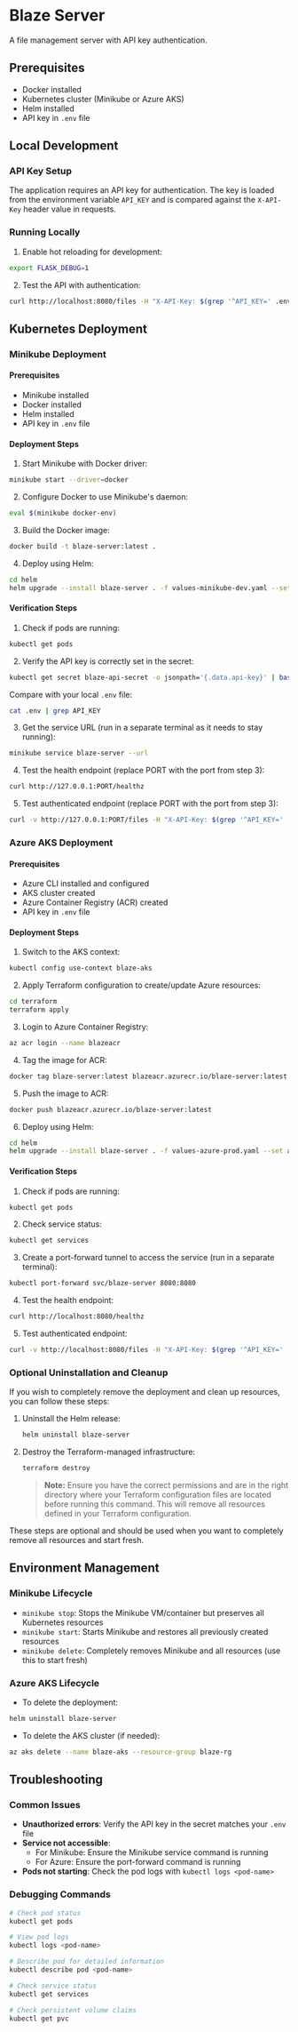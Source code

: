 # Blaze Server

A file management server with API key authentication.

## Prerequisites

- Docker installed
- Kubernetes cluster (Minikube or Azure AKS)
- Helm installed
- API key in `.env` file

## Local Development

### API Key Setup
The application requires an API key for authentication. The key is loaded from the environment variable `API_KEY` and is compared against the `X-API-Key` header value in requests.

### Running Locally
1. Enable hot reloading for development:
```bash
export FLASK_DEBUG=1
```

2. Test the API with authentication:
```bash
curl http://localhost:8080/files -H "X-API-Key: $(grep '^API_KEY=' .env | cut -d'=' -f2)"
```

## Kubernetes Deployment

### Minikube Deployment

#### Prerequisites
- Minikube installed
- Docker installed
- Helm installed
- API key in `.env` file

#### Deployment Steps

1. Start Minikube with Docker driver:
```bash
minikube start --driver=docker
```

2. Configure Docker to use Minikube's daemon:
```bash
eval $(minikube docker-env)
```

3. Build the Docker image:
```bash
docker build -t blaze-server:latest .
```

4. Deploy using Helm:
```bash
cd helm
helm upgrade --install blaze-server . -f values-minikube-dev.yaml --set apiKey.value=$(grep API_KEY ../.env | cut -d '=' -f2)
```

#### Verification Steps

1. Check if pods are running:
```bash
kubectl get pods
```

2. Verify the API key is correctly set in the secret:
```bash
kubectl get secret blaze-api-secret -o jsonpath='{.data.api-key}' | base64 -d
```
Compare with your local `.env` file:
```bash
cat .env | grep API_KEY
```

3. Get the service URL (run in a separate terminal as it needs to stay running):
```bash
minikube service blaze-server --url
```

4. Test the health endpoint (replace PORT with the port from step 3):
```bash
curl http://127.0.0.1:PORT/healthz
```

5. Test authenticated endpoint (replace PORT with the port from step 3):
```bash
curl -v http://127.0.0.1:PORT/files -H "X-API-Key: $(grep '^API_KEY=' ../.env | cut -d'=' -f2)"
```

### Azure AKS Deployment

#### Prerequisites
- Azure CLI installed and configured
- AKS cluster created
- Azure Container Registry (ACR) created
- API key in `.env` file

#### Deployment Steps

1. Switch to the AKS context:
```bash
kubectl config use-context blaze-aks
```

2. Apply Terraform configuration to create/update Azure resources:
```bash
cd terraform
terraform apply
```

3. Login to Azure Container Registry:
```bash
az acr login --name blazeacr
```

4. Tag the image for ACR:
```bash
docker tag blaze-server:latest blazeacr.azurecr.io/blaze-server:latest
```

5. Push the image to ACR:
```bash
docker push blazeacr.azurecr.io/blaze-server:latest
```

6. Deploy using Helm:
```bash
cd helm
helm upgrade --install blaze-server . -f values-azure-prod.yaml --set apiKey.value=$(grep API_KEY ../.env | cut -d '=' -f2)
```

#### Verification Steps

1. Check if pods are running:
```bash
kubectl get pods
```

2. Check service status:
```bash
kubectl get services
```

3. Create a port-forward tunnel to access the service (run in a separate terminal):
```bash
kubectl port-forward svc/blaze-server 8080:8080
```

4. Test the health endpoint:
```bash
curl http://localhost:8080/healthz
```

5. Test authenticated endpoint:
```bash
curl -v http://localhost:8080/files -H "X-API-Key: $(grep '^API_KEY=' ../.env | cut -d'=' -f2)"
```
### Optional Uninstallation and Cleanup

If you wish to completely remove the deployment and clean up resources, you can follow these steps:

1. Uninstall the Helm release:
   ```bash
   helm uninstall blaze-server
   ```

2. Destroy the Terraform-managed infrastructure:
   ```bash
   terraform destroy
   ```

   > **Note:** Ensure you have the correct permissions and are in the right directory where your Terraform configuration files are located before running this command. This will remove all resources defined in your Terraform configuration.

These steps are optional and should be used when you want to completely remove all resources and start fresh.

## Environment Management

### Minikube Lifecycle
- `minikube stop`: Stops the Minikube VM/container but preserves all Kubernetes resources
- `minikube start`: Starts Minikube and restores all previously created resources
- `minikube delete`: Completely removes Minikube and all resources (use this to start fresh)

### Azure AKS Lifecycle
- To delete the deployment:
```bash
helm uninstall blaze-server
```
- To delete the AKS cluster (if needed):
```bash
az aks delete --name blaze-aks --resource-group blaze-rg
```

## Troubleshooting

### Common Issues
- **Unauthorized errors**: Verify the API key in the secret matches your `.env` file
- **Service not accessible**: 
  - For Minikube: Ensure the Minikube service command is running
  - For Azure: Ensure the port-forward command is running
- **Pods not starting**: Check the pod logs with `kubectl logs <pod-name>`

### Debugging Commands
```bash
# Check pod status
kubectl get pods

# View pod logs
kubectl logs <pod-name>

# Describe pod for detailed information
kubectl describe pod <pod-name>

# Check service status
kubectl get services

# Check persistent volume claims
kubectl get pvc
```